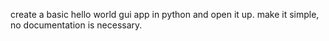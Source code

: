 create a basic hello world gui app in python and open it up.  make it simple, no documentation is necessary.